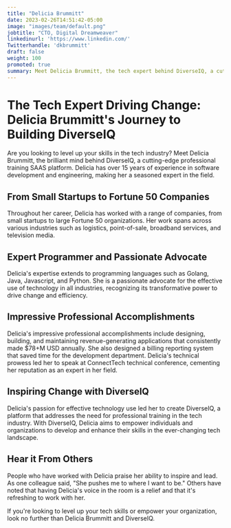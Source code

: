 ```yaml
---
title: "Delicia Brummitt"
date: 2023-02-26T14:51:42-05:00
image: "images/team/default.png"
jobtitle: "CTO, Digital Dreamweaver"
linkedinurl: 'https://www.linkedin.com/'
Twitterhandle: 'dkbrummitt'
draft: false
weight: 100
promoted: true
summary: Meet Delicia Brummitt, the tech expert behind DiverseIQ, a cutting-edge professional training SAAS platform. With 15+ years of experience in software development and engineering, she's architected and maintained revenue-generating applications that consistently make $78+M USD annually. Now, she's on a mission to empower individuals and organizations with DiverseIQ. Ready to level up your tech skills? Look no further than Delicia.
---
```


# The Tech Expert Driving Change: Delicia Brummitt's Journey to Building DiverseIQ

Are you looking to level up your skills in the tech industry? Meet Delicia Brummitt, the brilliant mind behind DiverseIQ, a cutting-edge professional training SAAS platform. Delicia has over 15 years of experience in software development and engineering, making her a seasoned expert in the field.

## From Small Startups to Fortune 50 Companies

Throughout her career, Delicia has worked with a range of companies, from small startups to large Fortune 50 organizations. Her work spans across various industries such as logistics, point-of-sale, broadband services, and television media.

## Expert Programmer and Passionate Advocate

Delicia's expertise extends to programming languages such as Golang, Java, Javascript, and Python. She is a passionate advocate for the effective use of technology in all industries, recognizing its transformative power to drive change and efficiency.

## Impressive Professional Accomplishments

Delicia's impressive professional accomplishments include designing, building, and maintaining revenue-generating applications that consistently made $78+M USD annually. She also designed a billing reporting system that saved time for the development department. Delicia's technical prowess led her to speak at ConnectTech technical conference, cementing her reputation as an expert in her field.

## Inspiring Change with DiverseIQ

Delicia's passion for effective technology use led her to create DiverseIQ, a platform that addresses the need for professional training in the tech industry. With DiverseIQ, Delicia aims to empower individuals and organizations to develop and enhance their skills in the ever-changing tech landscape.

## Hear it From Others

People who have worked with Delicia praise her ability to inspire and lead. As one colleague said, "She pushes me to where I want to be." Others have noted that having Delicia's voice in the room is a relief and that it's refreshing to work with her.

If you're looking to level up your tech skills or empower your organization, look no further than Delicia Brummitt and DiverseIQ.
